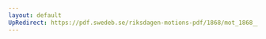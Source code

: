 ```yaml
---
layout: default
UpRedirect: https://pdf.swedeb.se/riksdagen-motions-pdf/1868/mot_1868__fk__00011/mot_1868__fk__00011_002.pdf
---
```

